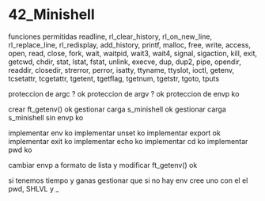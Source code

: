 # 42_Minishell

funciones permitidas
readline, rl_clear_history, rl_on_new_line,
rl_replace_line, rl_redisplay, add_history,
printf, malloc, free, write, access, open, read,
close, fork, wait, waitpid, wait3, wait4, signal,
sigaction, kill, exit, getcwd, chdir, stat,
lstat, fstat, unlink, execve, dup, dup2, pipe,
opendir, readdir, closedir, strerror, perror,
isatty, ttyname, ttyslot, ioctl, getenv, tcsetattr,
tcgetattr, tgetent, tgetflag, tgetnum, tgetstr,
tgoto, tputs


proteccion de argc ? ok
proteccion de argv ? ok
proteccion de envp ko

crear ft_getenv() ok
gestionar carga s_minishell ok
gestionar carga s_minishell sin envp ko

implementar env ko
implementar unset ko
implementar export ok
implementar exit ko
implementar echo ko
implementar cd ko
implementar pwd ko

cambiar envp a formato de lista y modificar ft_getenv() ok

si tenemos tiempo y ganas gestionar que si no hay env cree uno con el el pwd, SHLVL y _